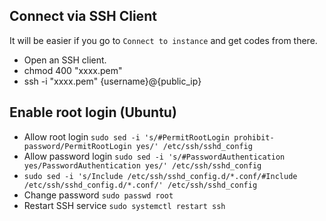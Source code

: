 ## Connect via SSH Client
It will be easier if you go to `Connect to instance` and get codes from there.
- Open an SSH client.
- chmod 400 "xxxx.pem"
- ssh -i "xxxx.pem" {username}@{public_ip}


## Enable root login (Ubuntu)
- Allow root login `sudo sed -i 's/#PermitRootLogin prohibit-password/PermitRootLogin yes/' /etc/ssh/sshd_config`
- Allow password login `sudo sed -i 's/#PasswordAuthentication yes/PasswordAuthentication yes/' /etc/ssh/sshd_config`
- `sudo sed -i 's/Include /etc/ssh/sshd_config.d/*.conf/#Include /etc/ssh/sshd_config.d/*.conf/' /etc/ssh/sshd_config`
- Change password `sudo passwd root`
- Restart SSH service `sudo systemctl restart ssh`

